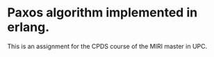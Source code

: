 # Paxos algorithm implemented in erlang.
This is an assignment for the CPDS course of the MIRI master in UPC.
